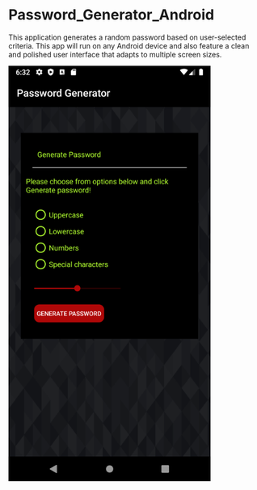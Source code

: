 # Password_Generator_Android
This application generates a random password based on user-selected criteria. This app will run on any Android device and also feature a clean and polished user interface that adapts to multiple screen sizes.

<img src="Assets/PwdGenerator_Screenshot.png" width="400">
